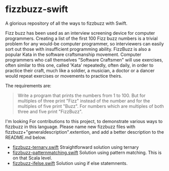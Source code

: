 # fizzbuzz-swift
A glorious repository of all the ways to fizzbuzz with Swift.

Fizz buzz has been used as an interview screening device for computer programmers. Creating a list of the first 100 Fizz buzz numbers is a trivial problem for any would-be computer programmer, so interviewers can easily sort out those with insufficient programming ability. FizzBuzz is also a popular Kata in the software craftsmanship movement. Computer programmers who call themselves "Software Craftsmen" will use exercises, often similar to this one, called 'Kata' repeatedly, often daily, in order to practice their craft, much like a soldier, a musician, a doctor or a dancer would repeat exercises or movements to practice theirs. 


The requirements are:

> Write a program that prints the numbers from 1 to 100. But for multiples
> of three print "Fizz" instead of the number and for the multiples of
> five print "Buzz". For numbers which are multiples of both three and
> five print "FizzBuzz".

I'm looking For contributions to this project, to demonstrate various ways to fizzbuzz in this language. Please name new fizzbuzz files with fizzbuzz+"generaldescription".extention, and add a better description to the README.md below.


* [fizzbuzz-ternary.swift](https://github.com/coston/fizzbuzz-swift/blob/master/fizzbuzz-ternary.swift)
  Straightforward solution using ternary
* [fizzbuzz-patternmatching.swift](https://github.com/coston/fizzbuzz-swift/blob/master/fizzbuzz-patternmatching.swift)
Solution using pattern matching. This is on that Scala level. 
* [fizzbuzz-ifelse.swift](https://github.com/coston/fizzbuzz-swift/blob/master/fizzbuzz-ifelse.swift)
Solution using if else statemnents.
